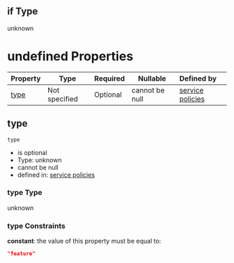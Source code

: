 ## if Type

unknown

# undefined Properties

| Property      | Type          | Required | Nullable       | Defined by                                                                                                                                                                                                                                                        |
| :------------ | ------------- | -------- | -------------- | :---------------------------------------------------------------------------------------------------------------------------------------------------------------------------------------------------------------------------------------------------------------- |
| [type](#type) | Not specified | Optional | cannot be null | [service policies](policies-definitions-abstract-restriction-allof-2-if-properties-type.md "https&#x3A;//raw.githubusercontent.com/conterra/policies-json/master/schema/policies.schema.json#/definitions/restrictions-property-type/allOf/2/if/properties/type") |

## type




`type`

-   is optional
-   Type: unknown
-   cannot be null
-   defined in: [service policies](policies-definitions-abstract-restriction-allof-2-if-properties-type.md "https&#x3A;//raw.githubusercontent.com/conterra/policies-json/master/schema/policies.schema.json#/definitions/restrictions-property-type/allOf/2/if/properties/type")

### type Type

unknown

### type Constraints

**constant**: the value of this property must be equal to:

```json
"feature"
```

